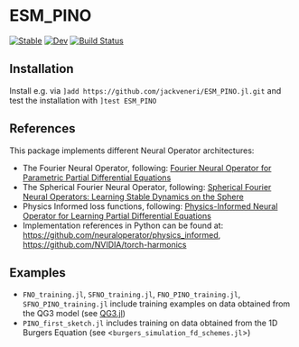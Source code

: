 # ESM_PINO

[![Stable](https://img.shields.io/badge/docs-stable-blue.svg)](https://jackveneri.github.io/ESM_PINO.jl/stable/)
[![Dev](https://img.shields.io/badge/docs-dev-blue.svg)](https://jackveneri.github.io/ESM_PINO.jl/dev/)
[![Build Status](https://github.com/jackveneri/ESM_PINO.jl/actions/workflows/CI.yml/badge.svg?branch=master)](https://github.com/jackveneri/ESM_PINO.jl/actions/workflows/CI.yml?query=branch%3Amaster)

## Installation

Install e.g. via `]add https://github.com/jackveneri/ESM_PINO.jl.git` and test the installation with `]test ESM_PINO`

## References

This package implements different Neural Operator architectures:

- The Fourier Neural Operator, following: [Fourier Neural Operator for Parametric Partial Differential Equations](https://arxiv.org/abs/2010.08895)
- The Spherical Fourier Neural Operator, following: [Spherical Fourier Neural Operators:  Learning Stable Dynamics on the Sphere](http://arxiv.org/abs/2306.03838)
- Physics Informed loss functions, following: [Physics-Informed Neural Operator for Learning Partial Differential Equations](https://arxiv.org/abs/2111.03794)
- Implementation references in Python can be found at: <https://github.com/neuraloperator/physics_informed>, <https://github.com/NVIDIA/torch-harmonics>

## Examples

- `FNO_training.jl`, `SFNO_training.jl`, `FNO_PINO_training.jl`, `SFNO_PINO_training.jl` include training examples on data obtained from the QG3 model (see [QG3.jl](https://github.com/maximilian-gelbrecht/QG3.jl))
- `PINO_first_sketch.jl` includes training on data obtained from the 1D Burgers Equation (see <`burgers_simulation_fd_schemes.jl`>)
